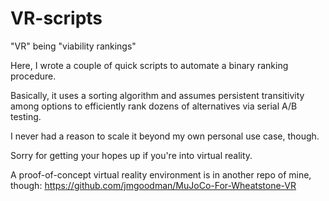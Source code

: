 # VR-scripts
 
"VR" being "viability rankings"

Here, I wrote a couple of quick scripts to automate a binary ranking procedure. 

Basically, it uses a sorting algorithm and assumes persistent transitivity among options to efficiently rank dozens of alternatives via serial A/B testing.

I never had a reason to scale it beyond my own personal use case, though.

Sorry for getting your hopes up if you're into virtual reality.

A proof-of-concept virtual reality environment is in another repo of mine, though: https://github.com/jmgoodman/MuJoCo-For-Wheatstone-VR